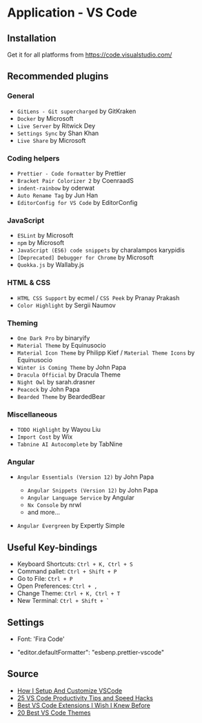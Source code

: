 # Application - VS Code

## Installation

Get it for all platforms from https://code.visualstudio.com/

## Recommended plugins

### General

- `GitLens - Git supercharged` by GitKraken
- `Docker` by Microsoft
- `Live Server` by Ritwick Dey
- `Settings Sync` by Shan Khan
- `Live Share` by Microsoft

### Coding helpers

- `Prettier - Code formatter` by Prettier
- `Bracket Pair Colorizer 2` by CoenraadS
- `indent-rainbow` by oderwat
- `Auto Rename Tag` by Jun Han
- `EditorConfig for VS Code` by EditorConfig

### JavaScript

- `ESLint` by Microsoft
- `npm` by Microsoft
- `JavaScript (ES6) code snippets` by charalampos karypidis
- `[Deprecated] Debugger for Chrome` by Microsoft
- `Quokka.js` by Wallaby.js

### HTML & CSS

- `HTML CSS Support` by ecmel / `CSS Peek` by Pranay Prakash
- `Color Highlight` by Sergii Naumov

### Theming

- `One Dark Pro` by binaryify
- `Material Theme` by Equinusocio
- `Material Icon Theme` by Philipp Kief / `Material Theme Icons` by Equinusocio 
- `Winter is Coming Theme` by John Papa
- `Dracula Official` by Dracula Theme
- `Night Owl` by sarah.drasner
- `Peacock` by John Papa
- `Bearded Theme` by BeardedBear

### Miscellaneous

- `TODO Highlight` by Wayou Liu
- `Import Cost` by Wix
- `Tabnine AI Autocomplete` by TabNine

### Angular

- `Angular Essentials (Version 12)` by John Papa
  - `Angular Snippets (Version 12)` by John Papa
  - `Angular Language Service` by Angular
  - `Nx Console` by nrwl
  - and more...

- `Angular Evergreen` by Expertly Simple

## Useful Key-bindings

- Keyboard Shortcuts: `Ctrl + K, Ctrl + S`
- Command pallet: `Ctrl + Shift + P`
- Go to File: `Ctrl + P`
- Open Preferences: `Ctrl + , `
- Change Theme: `Ctrl + K, Ctrl + T`
- New Terminal: ``Ctrl + Shift + ` ``

## Settings

- Font: 'Fira Code'

- "editor.defaultFormatter": "esbenp.prettier-vscode"

## Source

- [How I Setup And Customize VSCode](https://www.youtube.com/watch?v=VknMxAIbJj4)
- [25 VS Code Productivity Tips and Speed Hacks](https://www.youtube.com/watch?v=ifTF3ags0XI)
- [Best VS Code Extensions I Wish I Knew Before](https://www.youtube.com/watch?v=ZqW8JT1gt4U)
- [20 Best VS Code Themes](https://www.youtube.com/watch?v=gFGCt7sAvLA)
